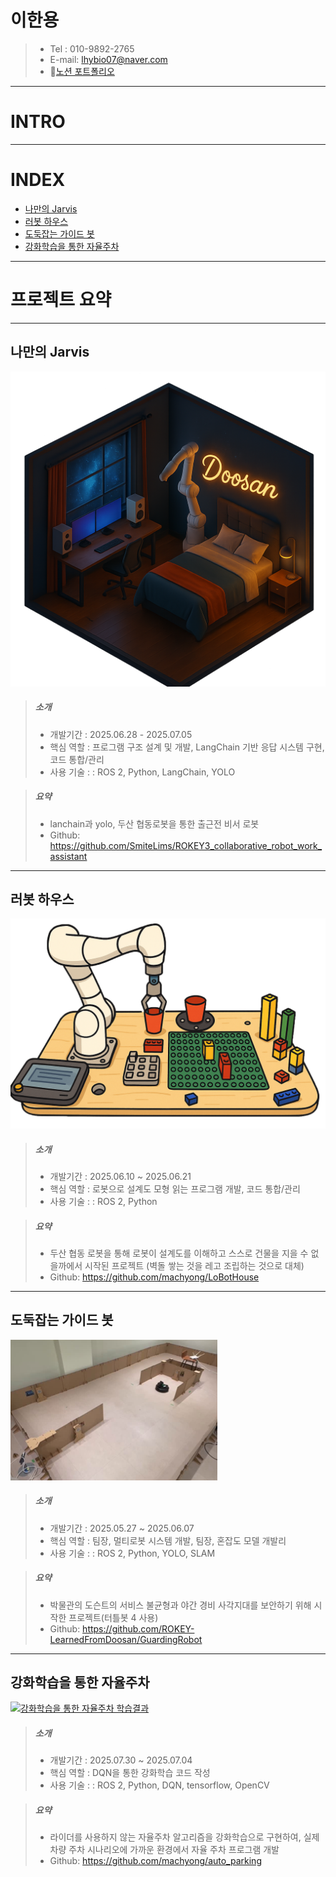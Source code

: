 # 이한용
>-  Tel  : 010-9892-2765  
>- E-mail: lhybio07@naver.com  
>- 📂[노션 포트폴리오](https://incongruous-beechnut-147.notion.site/172db0a7dd18804ba13ce5275575179a)
---
# INTRO

>


---
# INDEX
- [나만의 Jarvis](##나만의-Jarvis)
- [러봇 하우스](##러봇-하우스)
- [도둑잡는 가이드 봇](##도둑잡는-가이드-봇)
- [강화학습을 통한 자율주차](##강화학습을-통한-자율주차)
  
---
# 프로젝트 요약
***
## 나만의 Jarvis
![alt text](image/room.png)
> ##### 소개
>- 개발기간 : 2025.06.28 - 2025.07.05
>- 핵심 역할 : 프로그램 구조 설계 및 개발, LangChain 기반 응답 시스템 구현, 코드 통합/관리
>- 사용 기술 : : ROS 2, Python, LangChain, YOLO

> ##### 요약
>- lanchain과 yolo, 두산 협동로봇을 통한 출근전 비서 로봇
>- Github: https://github.com/SmiteLims/ROKEY3_collaborative_robot_work_assistant


---
## 러봇 하우스

![alt text](image/ws.png)
> ##### 소개
>- 개발기간 : 2025.06.10 ~ 2025.06.21
>- 핵심 역할 : 로봇으로 설계도 모형 읽는 프로그램 개발, 코드 통합/관리
>- 사용 기술 : : ROS 2, Python

> ##### 요약
>- 두산 협동 로봇을 통해 로봇이 설계도를 이해하고 스스로 건물을 지을 수 없을까에서 시작된 프로젝트 (벽돌 쌓는 것을 레고 조립하는 것으로 대체)
>- Github: https://github.com/machyong/LoBotHouse

---
## 도둑잡는 가이드 봇
![alt text](image/도둑잡는가이드봇.png)

> ##### 소개
>- 개발기간 : 2025.05.27 ~ 2025.06.07
>- 핵심 역할 : 팀장, 멀티로봇 시스템 개발, 팀장, 혼잡도 모델 개발리
>- 사용 기술 : : ROS 2, Python, YOLO, SLAM

> ##### 요약
>- 박물관의 도슨트의 서비스 불균형과 야간 경비 사각지대를 보안하기 위해 시작한 프로젝트(터틀봇 4 사용)
>- Github: https://github.com/ROKEY-LearnedFromDoosan/GuardingRobot

---
## 강화학습을 통한 자율주차
[![강화학습을 통한 자율주차 학습결과](https://img.youtube.com/vi/zjEXBvHMCus/0.jpg)](https://www.youtube.com/watch?v=zjEXBvHMCus)

> ##### 소개
>- 개발기간 : 2025.07.30 ~ 2025.07.04
>- 핵심 역할 : DQN을 통한 강화학습 코드 작성
>- 사용 기술 : : ROS 2, Python, DQN, tensorflow, OpenCV

> ##### 요약
>- 라이더를 사용하지 않는 자율주차 알고리즘을 강화학습으로 구현하여, 실제 차량 주차 시나리오에 가까운 환경에서 자율 주차 프로그램 개발
>- Github: https://github.com/machyong/auto_parking
